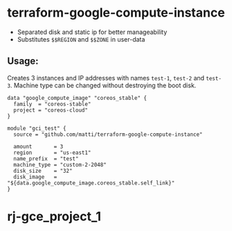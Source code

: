 # terraform-google-compute-instance

 - Separated disk and static ip for better manageability
 - Substitutes `$$REGION` and `$$ZONE` in user-data

## Usage:

Creates 3 instances and IP addresses with names `test-1`, `test-2` and `test-3`. Machine type can be changed without destroying the boot disk.

```
data "google_compute_image" "coreos_stable" {
  family  = "coreos-stable"
  project = "coreos-cloud"
}

module "gci_test" {
  source = "github.com/matti/terraform-google-compute-instance"

  amount       = 3
  region       = "us-east1"
  name_prefix  = "test"
  machine_type = "custom-2-2048"
  disk_size    = "32"
  disk_image   = "${data.google_compute_image.coreos_stable.self_link}"
}
```
# rj-gce_project_1
